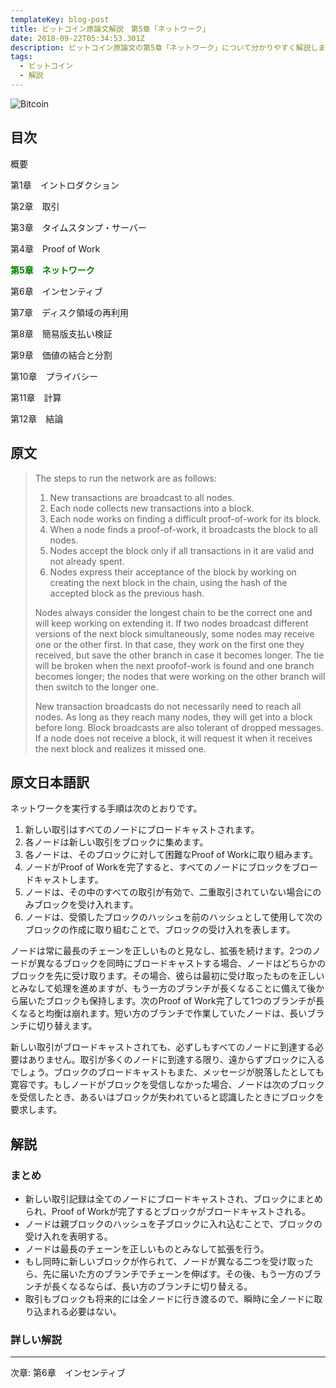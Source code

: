 ```yaml
---
templateKey: blog-post
title: ビットコイン原論文解説　第5章「ネットワーク」
date: 2018-09-22T05:34:53.301Z
description: ビットコイン原論文の第5章「ネットワーク」について分かりやすく解説します。
tags:
  - ビットコイン
  - 解説
---
```

![Bitcoin](/img/bitcoin-header.jpg)

## 目次

概要

第1章　イントロダクション

第2章　取引

第3章　タイムスタンプ・サーバー

第4章　Proof of Work

**<font color="Green">第5章　ネットワーク</font>**

第6章　インセンティブ

第7章　ディスク領域の再利用

第8章　簡易版支払い検証

第9章　価値の結合と分割

第10章　プライバシー

第11章　計算

第12章　結論

## 原文

> The steps to run the network are as follows:
>
> 1. New transactions are broadcast to all nodes.
> 2. Each node collects new transactions into a block.
> 3. Each node works on finding a difficult proof-of-work for its block.
> 4. When a node finds a proof-of-work, it broadcasts the block to all nodes.
> 5. Nodes accept the block only if all transactions in it are valid and not already spent.
> 6. Nodes express their acceptance of the block by working on creating the next block in the chain, using the hash of the accepted block as the previous hash.
>
> Nodes always consider the longest chain to be the correct one and will keep working on extending it. If two nodes broadcast different versions of the next block simultaneously, some nodes may receive one or the other first. In that case, they work on the first one they received, but save the other branch in case it becomes longer. The tie will be broken when the next proofof-work is found and one branch becomes longer; the nodes that were working on the other branch will then switch to the longer one.
>
> New transaction broadcasts do not necessarily need to reach all nodes. As long as they reach many nodes, they will get into a block before long. Block broadcasts are also tolerant of dropped messages. If a node does not receive a block, it will request it when it receives the next block and realizes it missed one.

## 原文日本語訳

ネットワークを実行する手順は次のとおりです。

1. 新しい取引はすべてのノードにブロードキャストされます。
2. 各ノードは新しい取引をブロックに集めます。
3. 各ノードは、そのブロックに対して困難なProof of Workに取り組みます。
4. ノードがProof of Workを完了すると、すべてのノードにブロックをブロードキャストします。
5. ノードは、その中のすべての取引が有効で、二重取引されていない場合にのみブロックを受け入れます。
6. ノードは、受領したブロックのハッシュを前のハッシュとして使用して次のブロックの作成に取り組むことで、ブロックの受け入れを表します。

ノードは常に最長のチェーンを正しいものと見なし、拡張を続けます。2つのノードが異なるブロックを同時にブロードキャストする場合、ノードはどちらかのブロックを先に受け取ります。その場合、彼らは最初に受け取ったものを正しいとみなして処理を進めますが、もう一方のブランチが長くなることに備えて後から届いたブロックも保持します。次のProof of Work完了して1つのブランチが長くなると均衡は崩れます。短い方のブランチで作業していたノードは、長いブランチに切り替えます。

新しい取引がブロードキャストされても、必ずしもすべてのノードに到達する必要はありません。取引が多くのノードに到達する限り、遠からずブロックに入るでしょう。ブロックのブロードキャストもまた、メッセージが脱落したとしても寛容です。もしノードがブロックを受信しなかった場合、ノードは次のブロックを受信したとき、あるいはブロックが失われていると認識したときにブロックを要求します。

## 解説

### まとめ

* 新しい取引記録は全てのノードにブロードキャストされ、ブロックにまとめられ、Proof of Workが完了するとブロックがブロードキャストされる。
* ノードは親ブロックのハッシュを子ブロックに入れ込むことで、ブロックの受け入れを表明する。
* ノードは最長のチェーンを正しいものとみなして拡張を行う。
* もし同時に新しいブロックが作られて、ノードが異なる二つを受け取ったら、先に届いた方のブランチでチェーンを伸ばす。その後、もう一方のブランチが長くなるならば、長い方のブランチに切り替える。
* 取引もブロックも将来的には全ノードに行き渡るので、瞬時に全ノードに取り込まれる必要はない。

### 詳しい解説

<hr>
次章: 第6章　インセンティブ
